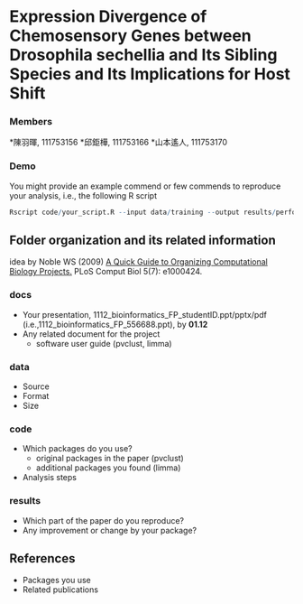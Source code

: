 # Expression Divergence of Chemosensory Genes between Drosophila sechellia and Its Sibling Species and Its Implications for Host Shift

### Members
*陳羽暉, 111753156
*邱鉅樺, 111753166
*山本遙人, 111753170


### Demo 
You might provide an example commend or few commends to reproduce your analysis, i.e., the following R script
```R
Rscript code/your_script.R --input data/training --output results/performance.tsv
```

## Folder organization and its related information
idea by Noble WS (2009) [A Quick Guide to Organizing Computational Biology Projects.](https://journals.plos.org/ploscompbiol/article?id=10.1371/journal.pcbi.1000424) PLoS Comput Biol 5(7): e1000424.

### docs
* Your presentation, 1112_bioinformatics_FP_studentID.ppt/pptx/pdf (i.e.,1112_bioinformatics_FP_556688.ppt), by **01.12**
* Any related document for the project
  * software user guide (pvclust, limma)

### data
* Source
* Format
* Size

### code
* Which packages do you use? 
  * original packages in the paper (pvclust)
  * additional packages you found (limma) 
* Analysis steps

### results
* Which part of the paper do you reproduce?
* Any improvement or change by your package?

## References
* Packages you use
* Related publications

